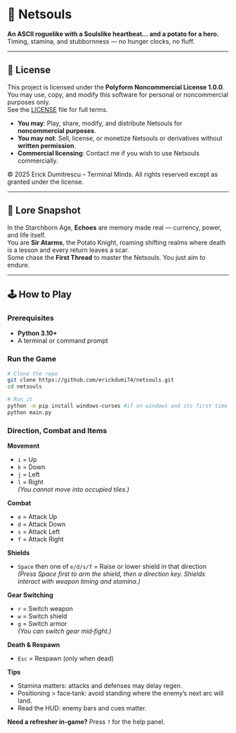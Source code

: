 # 🥔 Netsouls

**An ASCII roguelike with a Soulslike heartbeat… and a potato for a hero.**  
Timing, stamina, and stubbornness — no hunger clocks, no fluff.

---

## 📄 License
This project is licensed under the **Polyform Noncommercial License 1.0.0**.  
You may use, copy, and modify this software for personal or noncommercial purposes only.  
See the [LICENSE](LICENSE) file for full terms.

- **You may**: Play, share, modify, and distribute Netsouls for **noncommercial purposes**.
- **You may not**: Sell, license, or monetize Netsouls or derivatives without **written permission**.
- **Commercial licensing**: Contact me if you wish to use Netsouls commercially.

© 2025 Erick Dumitrescu – Terminal Minds. All rights reserved except as granted under the license.

---

## 📜 Lore Snapshot
In the Starchborn Age, **Echoes** are memory made real — currency, power, and life itself.  
You are **Sir Atarms**, the Potato Knight, roaming shifting realms where death is a lesson and every return leaves a scar.  
Some chase the **First Thread** to master the Netsouls. You just aim to endure.

---

## 🕹 How to Play

### Prerequisites
- **Python 3.10+**
- A terminal or command prompt

### Run the Game
```bash
# Clone the repo
git clone https://github.com/erickdumi74/netsouls.git
cd netsouls

# Run it
python -m pip install windows-curses #if on windows and its first time playing
python main.py
```
### Direction, Combat and Items

**Movement**
- `i` = Up
- `k` = Down
- `j` = Left
- `l` = Right  
_(You cannot move into occupied tiles.)_

**Combat**
- `e` = Attack Up
- `d` = Attack Down
- `s` = Attack Left
- `f` = Attack Right

**Shields**
- `Space` then one of `e/d/s/f` = Raise or lower shield in that direction  
  _(Press Space first to arm the shield, then a direction key. Shields interact with weapon timing and stamina.)_

**Gear Switching**
- `r` = Switch weapon
- `w` = Switch shield
- `g` = Switch armor  
_(You can switch gear mid‑fight.)_

**Death & Respawn**
- `Esc` = Respawn (only when dead)

**Tips**
- Stamina matters: attacks and defenses may delay regen.
- Positioning > face‑tank: avoid standing where the enemy’s next arc will land.
- Read the HUD: enemy bars and cues matter.

**Need a refresher in‑game?** Press `?` for the help panel.